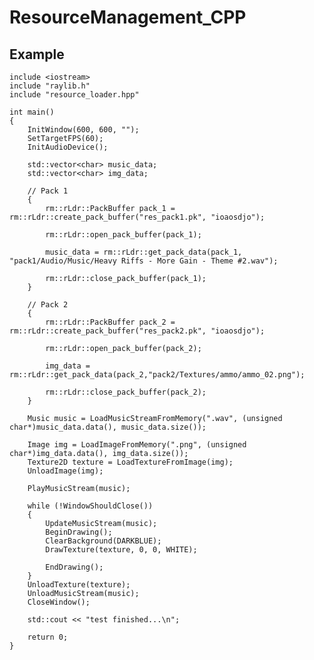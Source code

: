 # ResourceManagement_CPP

## Example

    include <iostream>
    include "raylib.h"
    include "resource_loader.hpp"
    
    int main()
    {
        InitWindow(600, 600, "");
        SetTargetFPS(60);
        InitAudioDevice();
        
        std::vector<char> music_data;
        std::vector<char> img_data;
    
        // Pack 1
        {
            rm::rLdr::PackBuffer pack_1 = rm::rLdr::create_pack_buffer("res_pack1.pk", "ioaosdjo");
    
            rm::rLdr::open_pack_buffer(pack_1);
    
            music_data = rm::rLdr::get_pack_data(pack_1, "pack1/Audio/Music/Heavy Riffs - More Gain - Theme #2.wav");
    
            rm::rLdr::close_pack_buffer(pack_1);
        }
    
        // Pack 2
        {
            rm::rLdr::PackBuffer pack_2 = rm::rLdr::create_pack_buffer("res_pack2.pk", "ioaosdjo");
    
            rm::rLdr::open_pack_buffer(pack_2);
    
            img_data = rm::rLdr::get_pack_data(pack_2,"pack2/Textures/ammo/ammo_02.png");
    
            rm::rLdr::close_pack_buffer(pack_2);
        }
        
        Music music = LoadMusicStreamFromMemory(".wav", (unsigned char*)music_data.data(), music_data.size());
    
        Image img = LoadImageFromMemory(".png", (unsigned char*)img_data.data(), img_data.size());
        Texture2D texture = LoadTextureFromImage(img);
        UnloadImage(img);
    
        PlayMusicStream(music);
    
        while (!WindowShouldClose())
        {
            UpdateMusicStream(music);
            BeginDrawing();
            ClearBackground(DARKBLUE);
            DrawTexture(texture, 0, 0, WHITE);
    
            EndDrawing();
        }
        UnloadTexture(texture);
        UnloadMusicStream(music);
        CloseWindow();
    
        std::cout << "test finished...\n";
        
        return 0;
    }
